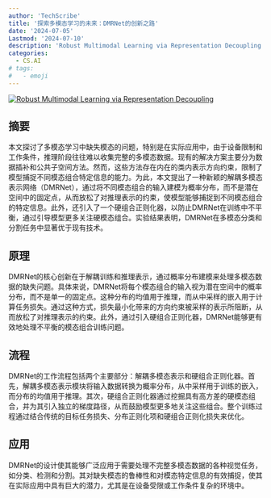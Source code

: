 ```yaml
---
author: 'TechScribe'
title: '探索多模态学习的未来：DMRNet的创新之路'
date: '2024-07-05'
Lastmod: '2024-07-10'
description: 'Robust Multimodal Learning via Representation Decoupling'
categories:
  - CS.AI
# tags:
#   - emoji
---
```


[![Robust Multimodal Learning via Representation Decoupling](https://arxiv-research-1301205113.cos.ap-guangzhou.myqcloud.com/images/2407.04458v1.pdf_0.jpg)](https://arxiv.org/abs/2407.04458v1)

## 摘要

本文探讨了多模态学习中缺失模态的问题，特别是在实际应用中，由于设备限制和工作条件，推理阶段往往难以收集完整的多模态数据。现有的解决方案主要分为数据插补和公共子空间方法。然而，这些方法存在内在的类内表示方向约束，限制了模型捕捉不同模态组合特定信息的能力。为此，本文提出了一种新颖的解耦多模态表示网络（DMRNet），通过将不同模态组合的输入建模为概率分布，而不是潜在空间中的固定点，从而放松了对推理表示的约束，使模型能够捕捉到不同模态组合的特定信息。此外，还引入了一个硬组合正则化器，以防止DMRNet在训练中不平衡，通过引导模型更多关注硬模态组合。实验结果表明，DMRNet在多模态分类和分割任务中显著优于现有技术。<!--more-->

## 原理

DMRNet的核心创新在于解耦训练和推理表示，通过概率分布建模来处理多模态数据的缺失问题。具体来说，DMRNet将每个模态组合的输入视为潜在空间中的概率分布，而不是单一的固定点。这种分布的均值用于推理，而从中采样的嵌入用于计算任务损失。通过这种方式，损失最小化带来的方向约束被采样的表示所阻断，从而放松了对推理表示的约束。此外，通过引入硬组合正则化器，DMRNet能够更有效地处理不平衡的模态组合训练问题。

## 流程

DMRNet的工作流程包括两个主要部分：解耦多模态表示和硬组合正则化器。首先，解耦多模态表示模块将输入数据转换为概率分布，从中采样用于训练的嵌入，而分布的均值用于推理。其次，硬组合正则化器通过挖掘具有高方差的硬模态组合，并为其引入独立的梯度路径，从而鼓励模型更多地关注这些组合。整个训练过程通过结合传统的目标任务损失、分布正则化项和硬组合正则化损失来优化。

## 应用

DMRNet的设计使其能够广泛应用于需要处理不完整多模态数据的各种视觉任务，如分类、检测和分割。其对缺失模态的鲁棒性和对模态特定信息的有效捕捉，使其在实际应用中具有巨大的潜力，尤其是在设备受限或工作条件复杂的环境中。